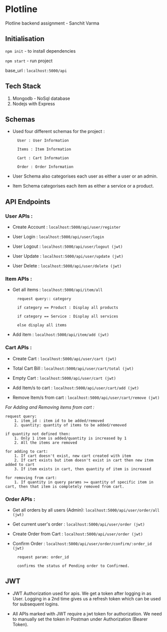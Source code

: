 # Plotline

Plotline backend assignment - Sanchit Varma

## Initialisation

`npm init`  - to install dependencies 

`npm start` - run project

base_url :  `localhost:5000/api`

## Tech Stack

1. Mongodb - NoSql database
2. Nodejs with Express

## Schemas

- Used four different schemas for the project :
    
        User : User Information
        
        Items : Item Information 
        
        Cart : Cart Information
        
        Order : Order Information

- User Schema also categorises each user as either a user or an admin.
-  Item Schema categorises each item as either a service or a product.

## API Endpoints

### User APIs :

- Create Account : `localhost:5000/api/user/register`

- User Login : `localhost:5000/api/user/login`

- User Logout : `localhost:5000/api/user/logout (jwt)`

- User Update : `localhost:5000/api/user/update (jwt)`

- User Delete : `localhost:5000/api/user/delete (jwt)`

### Item APIs :

- Get all items : `localhost:5000/api/item/all`

        request query:: category

        if category == Product : Display all products

        if category == Service : Display all services

        else display all items 

- Add item : `localhost:5000/api/item/add (jwt)` 

### Cart APIs :

- Create Cart : `localhost:5000/api/user/cart (jwt)`

- Total Cart Bill : `localhost:5000/api/user/cart/total (jwt)`

- Empty Cart : `localhost:5000/api/user/cart (jwt)`

- Add Item/s to cart : `localhost:5000/api/user/cart/add (jwt)`

- Remove Item/s from cart : `localhost:5000/api/user/cart/remove (jwt)`

*For Adding and Removing items from cart :*

    request query: 
        1. item_id : item id to be added/removed 
        2. quantity: quantity of items to be added/removed

    if quantity not defined then:
        1. Only 1 item is added/quantity is increased by 1
        2. All the items are removed        

    for adding to cart:
        1. If cart doesn't exist, new cart created with item
        2. If cart exists but item doesn't exist in cart then new item added to cart
        3. If item exists in cart, then quantity of item is increased

    for removing from cart:
        1. If quantity in query params >= quantity of specific item in cart, then that item is completely removed from cart.

### Order APIs :

- Get all orders by all users (Admin): `localhost:5000/api/user/order/all (jwt)`

- Get current user's order : `localhost:5000/api/user/order (jwt)`

- Create Order from Cart : `localhost:5000/api/user/order (jwt)`

- Confirm Order : `localhost:5000/api/user/order/confirm/:order_id (jwt)`

        request param: order_id

        confirms the status of Pending order to Confirmed.

## JWT

- JWT Authorization used for apis. We get a token after logging in as User. Logging in a 2nd time gives us a refresh token which can be used for subsequent logins.

- All APIs marked with JWT require a jwt token for authorization. We need to manually set the token in Postman under Authorization (Bearer Token).

